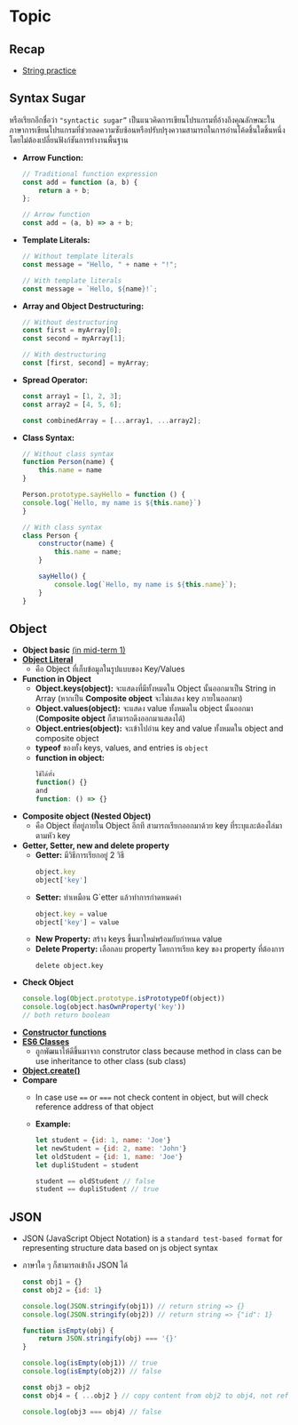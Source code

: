 # Topic
## Recap
- [String practice](../mid-term1/objectAndArray/array/string.js)
## **Syntax Sugar**
หรือเรียกอีกชื่อว่า `"syntactic sugar”` เป็นแนวคิดการเขียนโปรแกรมที่อ้างถึงคุณลักษณะในภาษาการเขียนโปรแกรมที่ช่วยลดความซับซ้อนหรือปรับปรุงความสามารถในการอ่านโค้ดชิ้นใดชิ้นหนึ่งโดยไม่ต้องเปลี่ยนฟังก์ชันการทำงานพื้นฐาน
- **Arrow Function:**
    ```jsx
    // Traditional function expression
    const add = function (a, b) {
        return a + b;
    };

    // Arrow function
    const add = (a, b) => a + b;
    ```
- **Template Literals:**
    ```jsx
    // Without template literals
    const message = "Hello, " + name + "!";

    // With template literals
    const message = `Hello, ${name}!`;
    ```
- **Array and Object Destructuring:**
    ```jsx
    // Without destructuring
    const first = myArray[0];
    const second = myArray[1];

    // With destructuring
    const [first, second] = myArray;
    ```
- **Spread Operator:**
    ```jsx
    const array1 = [1, 2, 3];
    const array2 = [4, 5, 6];

    const combinedArray = [...array1, ...array2];
    ```
- **Class Syntax:**
    ```jsx
    // Without class syntax
    function Person(name) {
        this.name = name
    }

    Person.prototype.sayHello = function () {
    console.log(`Hello, my name is ${this.name}`)
    }

    // With class syntax
    class Person {
        constructor(name) {
            this.name = name;
        }

        sayHello() {
            console.log(`Hello, my name is ${this.name}`);
        }
    }
    ```
## Object
- **Object basic** [(in mid-term 1)](/mid-term1/objectAndArray/object/README.md)
- **[Object Literal](./Object/literal.js)**
    - คือ Object ที่เก็บข้อมูลในรูปแบบของ Key/Values
- **Function in Object** 
    - **Object.keys(object):** จะแสดงที่มีทั้งหมดใน Object นั้นออกมาเป็น String in Array (หากเป็น **Composite object** จะไม่แสดง key ภายในออกมา)
    - **Object.values(object):** จะแสดง value ทั้งหมดใน object นั้นออกมา (**Composite object** ก็สามารถดึงออกมาแสดงได้)
    - **Object.entries(object):** จะเข้าไปอ่าน key and value ทั้งหมดใน object and composite object
    - **typeof** ของทั้ง keys, values, and entries is `object`
    - **function in object:**
        ```jsx
        ใช้ได้ทั้ง
        function() {}
        and 
        function: () => {}
        ```
- **Composite object (Nested Object)**
    - คือ Object ที่อยู่ภายใน Object อีกที สามารถเรียกออกมาด้วย key ที่ระบุและต้องไล่มาตามหัว key
- **Getter, Setter, new and delete property**
    - **Getter:** มีวิธีการเรียกอยู่ 2 วิธี
        ```jsx
        object.key
        object['key']
        ```
    - **Setter:** ทำเหมือน G`etter แล้วทำการกำดหนดค่า
        ```jsx
        object.key = value
        object['key'] = value
        ```
    - **New Property:** สร้าง keys ขึ้นมาใหม่พร้อมกับกำหนด value
    - **Delete Property:** เลือกลบ property โดยการเรียก key ของ property ที่ต้องการ
        ```
        delete object.key
        ```
- **Check Object**
    ```jsx
    console.log(Object.prototype.isPrototypeOf(object))
    console.log(object.hasOwnProperty('key')) 
    // both return boolean
    ```
- **[Constructor functions](./Object/construtorFN.js)**
- **[ES6 Classes](./Object/es6.js)**
    - ถูกพัฒนาให้ดีขึ้นมาจาก construtor class because method in class can be use  inheritance to other class (sub class)
- **[Object.create()](./Object/objectCreateAndInher.js)**
- **Compare**
    - In case use `==` or `===` not check content in object, but will check reference address of that object
    - ******************Example:******************
        
        ```jsx
        let student = {id: 1, name: 'Joe'}
        let newStudent = {id: 2, name: 'John'}
        let oldStudent = {id: 1, name: 'Joe'}
        let dupliStudent = student
        
        student == oldStudent // false
        student == dupliStudent // true
        ```
## JSON
- JSON (JavaScript Object Notation) is a `standard test-based format` for representing structure data based on js object syntax
- ภาษาใด ๆ ก็สามารถเข้าถึง JSON ได้
    
    ```jsx
    const obj1 = {}
    const obj2 = {id: 1}
    
    console.log(JSON.stringify(obj1)) // return string => {}
    console.log(JSON.stringify(obj2)) // return string => {"id": 1}
    
    function isEmpty(obj) {
        return JSON.stringify(obj) === '{}'
    }
    
    console.log(isEmpty(obj1)) // true
    console.log(isEmpty(obj2)) // false 
    
    const obj3 = obj2
    const obj4 = { ...obj2 } // copy content from obj2 to obj4, not reference
    
    console.log(obj3 === obj4) // false
    ```